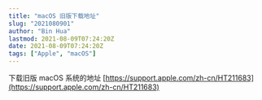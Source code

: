 ```yaml
---
title: "macOS 旧版下载地址"
slug: "2021080901"
author: "Bin Hua"
lastmod: 2021-08-09T07:24:20Z
date: 2021-08-09T07:24:20Z
tags: ["Apple", "macOS"]
---
```


下载旧版 macOS 系统的地址 [https://support.apple.com/zh-cn/HT211683](https://support.apple.com/zh-cn/HT211683)
